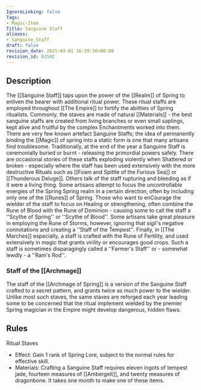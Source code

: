 ```yaml
---
IgnoreLinking: false
Tags:
- Magic-Item
Title: Sanguine Staff
aliases:
- Sanguine_Staff
draft: false
revision_date: 2021-03-01 16:29:36+00:00
revision_id: 82542
---
```


## Description
The [[Sanguine Staff]] taps upon the power of the [[Realm]] of Spring to enliven the bearer with additional ritual power. These ritual staffs are employed throughout [[The Empire]] to fortify the abilities of Spring ritualists. Commonly, the staves are made of natural [[Materials]] - the best sanguine staffs are created from living branches or even small saplings, kept alive and fruitful by the complex Enchantments worked into them.
There are very few known artefact Sanguine Staffs; the idea of permanently binding the [[Magic]] of spring into a static form is one that many artisans find troublesome. Traditionally, at the end of the year a Sanguine Staff is ceremonially buried or burnt - releasing the primordial powers safely. There are occasional stories of these staffs exploding violently when Shattered or broken - especially where the staff has been used extensively with the more destructive Rituals such as [[Foam and Spittle of the Furious Sea]] or [[Thunderous Deluge]]. Others talk of the staff rupturing and bleeding as if it were a living thing.
Some artisans attempt to focus the uncontrollable energies of the Spring Spring realm in a certain direction, often by including only one of the [[Runes]] of Spring. Those who want to enCourage the wielder of the staff to focus on Healing or strengthening, often combine the Rune of Blood with the Rune of Dominion - causing some to call the staff a ''Scythe of Spring'' or ''Scythe of Blood''. Some artisans take great pleasure in employing the Rune of Storms, however, ignoring that sigil's negative connotations and creating a ''Staff of the Tempest''. Finally, in [[The Marches]] especially, a staff is crafted with the Rune of Fertility, and used extensively in magic that grants virility or encourages good crops. Such a staff is sometimes disparagingly called a ''Farmer's Staff'' or - somewhat lewdly - a ''Ram's Rod''.
### Staff of the [[Archmage]]
The staff of the [[Archmage of Spring]] is a version of the Sanguine Staff crafted to a secret pattern, and grants twice as much power to the wielder. Unlike most such staves, the same staves are reforged each year leading some to be concerned that the ritual implement wielded by the premier Spring magician in the Empire might develop dangerous, hidden flaws.
## Rules
Ritual Staves
* Effect: Gain 1 rank of Spring Lore, subject to the normal rules for effective skill.
* Materials: Crafting a Sanguine Staff requires eleven ingots of tempest jade, fourteen measures of [[Ambergelt]], and twenty measures of dragonbone. It takes one month to make one of these items.